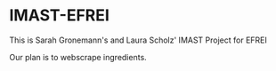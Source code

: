 # IMAST-EFREI
This is Sarah Gronemann's and Laura Scholz' IMAST Project for EFREI


Our plan is to webscrape ingredients.